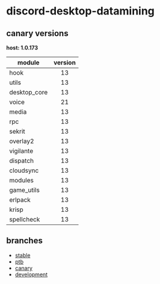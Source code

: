 # discord-desktop-datamining

## canary versions

**host: 1.0.173**

| module | version |
| ------ | :-----: |
| hook | 13 |
| utils | 13 |
| desktop_core | 13 |
| voice | 21 |
| media | 13 |
| rpc | 13 |
| sekrit | 13 |
| overlay2 | 13 |
| vigilante | 13 |
| dispatch | 13 |
| cloudsync | 13 |
| modules | 13 |
| game_utils | 13 |
| erlpack | 13 |
| krisp | 13 |
| spellcheck | 13 |

## branches

- [stable](https://github.com/OpenAsar/discord-desktop-datamining/tree/stable)
- [ptb](https://github.com/OpenAsar/discord-desktop-datamining/tree/ptb)
- [canary](https://github.com/OpenAsar/discord-desktop-datamining/tree/canary)
- [development](https://github.com/OpenAsar/discord-desktop-datamining/tree/development)